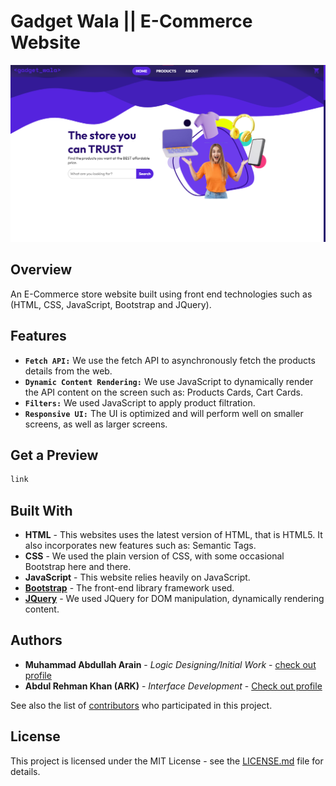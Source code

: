 # Gadget Wala || E-Commerce Website

![landing page of the GadgetWala website](snapshot-1.png)

## Overview
An E-Commerce store website built using front end technologies such as (HTML, CSS, JavaScript, Bootstrap and JQuery).

## Features

- **`Fetch API:`** We use the fetch API to asynchronously fetch the products details from the web.
- **`Dynamic Content Rendering:`** We use JavaScript to dynamically render the API content on the screen such as: Products Cards, Cart Cards.
- **`Filters:`** We used JavaScript to apply product filtration.
- **`Responsive UI:`** The UI is optimized and will perform well on smaller screens, as well as larger screens.

## Get a Preview

```txt
link
```

## Built With

- **HTML** - This websites uses the latest version of HTML, that is HTML5. It also incorporates new features such as: Semantic Tags.
- **CSS** - We used the plain version of CSS, with some occasional Bootstrap here and there.
- **JavaScript** - This website relies heavily on JavaScript.
- **[Bootstrap](https://getbootstrap.com/)** - The front-end library framework used.
- **[JQuery](https://jquery.com/)** - We used JQuery for DOM manipulation, dynamically rendering content.

## Authors

- **Muhammad Abdullah Arain** - _Logic Designing/Initial Work_ - [check out profile](https://github.com/abdullah-dev5)
- **Abdul Rehman Khan (ARK)** - _Interface Development_ - [Check out profile](https://github.com/codewith-ark)

See also the list of [contributors](https://github.com/abdullah-dev5/E-Commerce/graphs/contributors) who participated in this project.

## License

This project is licensed under the MIT License - see the [LICENSE.md](LICENSE) file for details.
